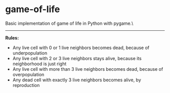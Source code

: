 # game-of-life
Basic implementation of game of life in Python with pygame.\

-----
**Rules:**
* Any live cell with 0 or 1 live neighbors becomes dead, because of underpopulation
* Any live cell with 2 or 3 live neighbors stays alive, because its neighborhood is just right
* Any live cell with more than 3 live neighbors becomes dead, because of overpopulation
* Any dead cell with exactly 3 live neighbors becomes alive, by reproduction
